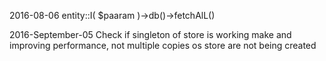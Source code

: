 2016-08-06
entity::I( $paaram )->db()->fetchAlL()

2016-September-05
Check if singleton of store is working make and improving performance, not multiple copies os store are not being created
